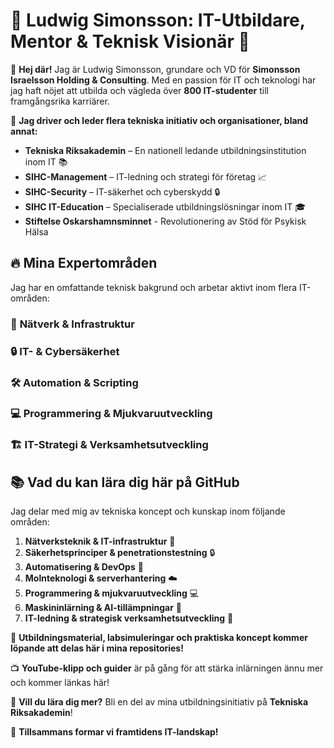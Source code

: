 # 💼 **Ludwig Simonsson: IT-Utbildare, Mentor & Teknisk Visionär** 🚀  

👋 **Hej där!** Jag är Ludwig Simonsson, grundare och VD för **Simonsson Israelsson Holding & Consulting**. Med en passion för IT och teknologi har jag haft nöjet att utbilda och vägleda över **800 IT-studenter** till framgångsrika karriärer.  

🏢 **Jag driver och leder flera tekniska initiativ och organisationer, bland annat:**  
- **Tekniska Riksakademin** – En nationell ledande utbildningsinstitution inom IT 📚 
- **SIHC-Management** – IT-ledning och strategi för företag 📈
- **SIHC-Security** – IT-säkerhet och cyberskydd 🔒
- **SIHC IT-Education** – Specialiserade utbildningslösningar inom IT 🎓
- **Stiftelse Oskarshamnsminnet** - Revolutionering av Stöd för Psykisk Hälsa

## 🔥 **Mina Expertområden**  
Jag har en omfattande teknisk bakgrund och arbetar aktivt inom flera IT-områden:  

### 📡 **Nätverk & Infrastruktur**  

### 🔒 **IT- & Cybersäkerhet**  

### 🛠️ **Automation & Scripting**  

### 💻 **Programmering & Mjukvaruutveckling**  

### 🏗️ **IT-Strategi & Verksamhetsutveckling**  

## 📚 **Vad du kan lära dig här på GitHub**  
Jag delar med mig av tekniska koncept och kunskap inom följande områden:  

1. **Nätverksteknik & IT-infrastruktur** 📡  
2. **Säkerhetsprinciper & penetrationstestning** 🔒  
3. **Automatisering & DevOps** 🚀  
4. **Molnteknologi & serverhantering** ☁️  
5. **Programmering & mjukvaruutveckling** 💻  
6. **Maskininlärning & AI-tillämpningar** 🤖  
7. **IT-ledning & strategisk verksamhetsutveckling** 🏢  

📢 **Utbildningsmaterial, labsimuleringar och praktiska koncept kommer löpande att delas här i mina repositories!**  

📺 **YouTube-klipp och guider** är på gång för att stärka inlärningen ännu mer och kommer länkas här!  

🔗 **Vill du lära dig mer?** Bli en del av mina utbildningsinitiativ på **Tekniska Riksakademin**!  

🚀 **Tillsammans formar vi framtidens IT-landskap!**
